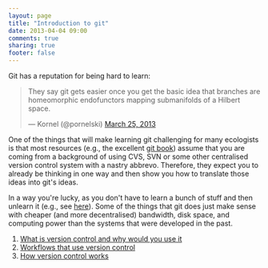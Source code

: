 ```yaml
---
layout: page
title: "Introduction to git"
date: 2013-04-04 09:00
comments: true
sharing: true
footer: false
---
```


Git has a reputation for being hard to learn:

<blockquote class="twitter-tweet"><p>They say git gets easier once you get the basic idea that branches are homeomorphic endofunctors mapping submanifolds of a Hilbert space.</p>&mdash; Kornel (@pornelski) <a href="https://twitter.com/pornelski/status/316190292443267073">March 25, 2013</a></blockquote>
<script async src="//platform.twitter.com/widgets.js" charset="utf-8"></script>

One of the things that will make learning git challenging for many
ecologists is that most resources (e.g., the excellent
[git book](http://git-scm.com/book/)) assume that you are coming from a
background of using CVS, SVN or some other centralised version control
system with a nastry abbrevo.  Therefore, they expect you to already be thinking in one way
and then show you how to translate those ideas into git's ideas.

In a way you're lucky, as you don't have to learn a bunch of stuff and
then unlearn it (e.g., see
[here](http://www.reddit.com/r/programming/comments/embdf/git_complicated_of_course_not_commits_map_to/c196s4w)).
Some of the things that git does just make sense with cheaper (and
more decentralised) bandwidth, disk space, and computing power than
the systems that were developed in the past.

1. [What is version control and why would you use it](why.html)
2. [Workflows that use version control](workflows.html)
3. [How version control works](basics.html)

